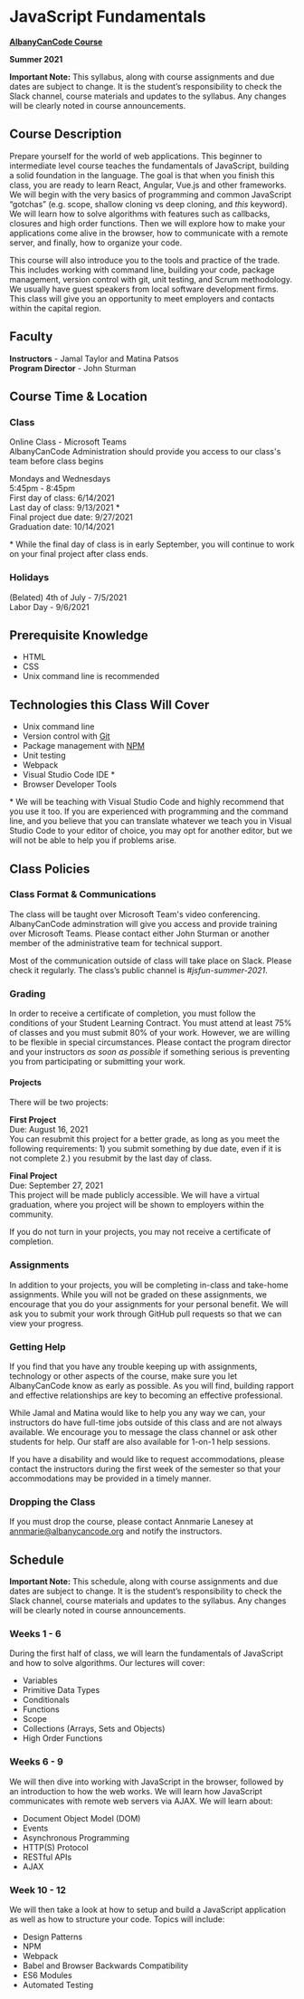 # JavaScript Fundamentals

**[AlbanyCanCode Course](https://albanycancode.org/)**

**Summer 2021**

**Important Note:** This syllabus, along with course assignments and due dates are subject to change. It is the student’s responsibility to check the Slack channel, course materials and updates to the syllabus. Any changes will be clearly noted in course announcements.

## Course Description

Prepare yourself for the world of web applications. This beginner to intermediate level course teaches the fundamentals of JavaScript, building a solid foundation in the language. The goal is that when you finish this class, you are ready to learn React, Angular, Vue.js and other frameworks. We will begin with the very basics of programming and common JavaScript “gotchas” (e.g. scope, shallow cloning vs deep cloning, and _this_ keyword). We will learn how to solve algorithms with features such as callbacks, closures and high order functions. Then we will explore how to make your applications come alive in the browser, how to communicate with a remote server, and finally, how to organize your code.

This course will also introduce you to the tools and practice of the trade. This includes working with command line, building your code, package management, version control with git, unit testing, and Scrum methodology. We usually have guest speakers from local software development firms. This class will give you an opportunity to meet employers and contacts within the capital region.

## Faculty

**Instructors** - Jamal Taylor and Matina Patsos \
**Program Director** - John Sturman

## Course Time & Location

### Class

Online Class - Microsoft Teams \
AlbanyCanCode Administration should provide you access to our class's team before class begins

Mondays and Wednesdays \
5:45pm - 8:45pm \
First day of class: 6/14/2021 \
Last day of class: 9/13/2021 \*\
Final project due date: 9/27/2021 \
Graduation date: 10/14/2021

\* While the final day of class is in early September, you will continue to work on your final project after class ends.

### Holidays

(Belated) 4th of July - 7/5/2021 \
Labor Day - 9/6/2021

## Prerequisite Knowledge

- HTML
- CSS
- Unix command line is recommended

## Technologies this Class Will Cover

- Unix command line
- Version control with [Git](https://github.com/)
- Package management with [NPM](https://www.npmjs.com/)
- Unit testing
- Webpack
- Visual Studio Code IDE \*
- Browser Developer Tools

\* We will be teaching with Visual Studio Code and highly recommend that you use it too. If you are experienced with programming and the command line, and you believe that you can translate whatever we teach you in Visual Studio Code to your editor of choice, you may opt for another editor, but we will not be able to help you if problems arise.

## Class Policies

### Class Format & Communications

The class will be taught over Microsoft Team's video conferencing. AlbanyCanCode adminstration will give you access and provide training over Microsoft Teams. Please contact either John Sturman or another member of the administrative team for technical support.

Most of the communication outside of class will take place on Slack. Please check it regularly. The class’s public channel is _#jsfun-summer-2021_.

### Grading

In order to receive a certificate of completion, you must follow the conditions of your Student Learning Contract. You must attend at least 75% of classes and you must submit 80% of your work. However, we are willing to be flexible in special circumstances. Please contact the program director and your instructors _as soon as possible_ if something serious is preventing you from participating or submitting your work.

#### Projects

There will be two projects:

**First Project** \
Due: August 16, 2021 \
You can resubmit this project for a better grade, as long as you meet the following requirements: 1) you submit something by due date, even if it is not complete 2.) you resubmit by the last day of class.

**Final Project** \
Due: September 27, 2021 \
This project will be made publicly accessible. We will have a virtual graduation, where you project will be shown to employers within the community.

If you do not turn in your projects, you may not receive a certificate of completion.

### Assignments

In addition to your projects, you will be completing in-class and take-home assignments. While you will not be graded on these assignments, we encourage that you do your assignments for your personal benefit. We will ask you to submit your work through GitHub pull requests so that we can view your progress.

### Getting Help

If you find that you have any trouble keeping up with assignments, technology or other aspects of the course, make sure you let AlbanyCanCode know as early as possible. As you will find, building rapport and effective relationships are key to becoming an effective professional.

While Jamal and Matina would like to help you any way we can, your instructors do have full-time jobs outside of this class and are not always available. We encourage you to message the class channel or ask other students for help. Our staff are also available for 1-on-1 help sessions.

If you have a disability and would like to request accommodations, please contact the instructors during the first week of the semester so that your accommodations may be provided in a timely manner.

### Dropping the Class

If you must drop the course, please contact Annmarie Lanesey at annmarie@albanycancode.org and notify the instructors.

## Schedule

**Important Note:** This schedule, along with course assignments and due dates are subject to change. It is the student’s responsibility to check the Slack channel, course materials and updates to the syllabus. Any changes will be clearly noted in course announcements.

### Weeks 1 - 6

During the first half of class, we will learn the fundamentals of JavaScript and how to solve algorithms. Our lectures will cover:

- Variables
- Primitive Data Types
- Conditionals
- Functions
- Scope
- Collections (Arrays, Sets and Objects)
- High Order Functions

### Weeks 6 - 9

We will then dive into working with JavaScript in the browser, followed by an introduction to how the web works. We will learn how JavaScript communicates with remote web servers via AJAX. We will learn about:

- Document Object Model (DOM)
- Events
- Asynchronous Programming
- HTTP(S) Protocol
- RESTful APIs
- AJAX

### Week 10 - 12

We will then take a look at how to setup and build a JavaScript application as well as how to structure your code. Topics will include:

- Design Patterns
- NPM
- Webpack
- Babel and Browser Backwards Compatibility
- ES6 Modules
- Automated Testing
